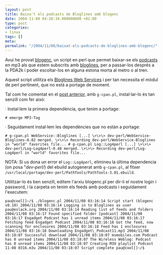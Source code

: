 ```yaml
---
layout: post
title: Baixa't els podcasts de Bloglines amb blogenc
date: 2004-11-08 04:28:34.000000000 +01:00
type: post
categories:
- linux
tags: []
meta:
permalink: "/2004/11/08/baixat-els-podcasts-de-bloglines-amb-blogenc/"
---
```

Avui he provat [blogenc](http://www.cantoni.org/projects/blogenc.html), un script en perl que permet baixar-se els [podcasts](http://en.wikipedia.org/wiki/Podcast) en mp3 als que estem subscrits amb [bloglines](http://www.bloglines.com), per a passar-los després a la PDA2k i poder escoltar-los en alguna estona morta al metro o al tren.

Aquest script utilitza els [Bloglines Web Services](http://www.bloglines.com/services) i per tan necessita el mòdul de perl pertinent, que no està a portage de moment.

Tal com he comentat en el [post anterior](/blog/2004/11/08/105/), amb `g-cpan.pl`, instal·lar-lo és tan senzill com fer això:

· Instal·lem la primera dependència, que tenim a portage:

```
# emerge MP3-Tag
```

· Seguidament instal·lem les dependències que no estàn a portage:

```
# g-cpan.pl WebService::Bloglines [...] \>\>\> dev-perl/WebService-Bloglines-0.02 merged. \>\>\> Recording dev-perl/WebService-Bloglines in "world" favorites file... # g-cpan.pl Log::Log4perl [...] \>\>\> dev-perl/Log-Log4perl-0.48 merged. \>\>\> Recording dev-perl/Log-Log4perl in "world" favorites file...
```

NOTA: Si us dona un error el `Log::Log4perl`, elimineu la última dependencia (on posa "_dev-perl/_) del ebuild autogenerat amb `g-cpan.pl`, al fitxer `/usr/local/portage/dev-perl/PathTools/PathTools-3.01.ebuild`.

Utilitzar-lo és ben senzill, editem l'arxiu blogenc.pl per dir-li el nostre login i password, i la carpeta on tenim els feeds amb podcasts i seguidament l'executem:

```
pau@cool[]~/$ ./blogenc.pl 2004/11/08 03:16:14 Script start (blogenc v0.10) 2004/11/08 03:16:14 Logging in to Bloglines as user pau@eslack.org 2004/11/08 03:16:14 Reading list of feeds and folders 2004/11/08 03:16:17 Found specified folder [podcast] 2004/11/08 03:16:17 Engadget Podcast has 1 unread items 2004/11/08 03:16:17 Fetching feed Engadget Podcast 2004/11/08 03:16:18 Got the feed, now scanning for enclosures 2004/11/08 03:16:18 Feed has 1 enclosures 2004/11/08 03:16:18 Downloading Engadget\_Podcast11.mp3 2004/11/08 03:18:07 Successful download 2004/11/08 03:18:07 msmobiles.com Podcast has 0 unread items 2004/11/08 03:18:07 The Wireless Weblog: Podcast has 0 unread items 2004/11/08 03:18:07 Creating M3U playlist Podcast 11-08 0316.m3u 2004/11/08 03:18:07 Script complete pau@cool[]~/$
```
